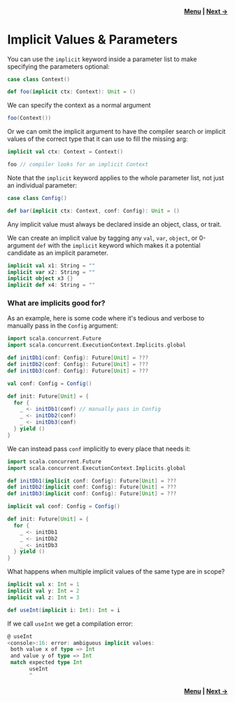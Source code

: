 <h4 align="right">
    <a href="../../../../README.md">Menu</a> |
    <a href="lesson1_2_conversions.md">Next →</a>
</h4>

<h1>Implicit Values & Parameters</h1>

You can use the `implicit` keyword inside a parameter list to make specifying the parameters optional:

```scala
case class Context()

def foo(implicit ctx: Context): Unit = ()
```

We can specify the context as a normal argument

```scala
foo(Context())
```

Or we can omit the implicit argument to have the compiler search or implicit values of the correct type that it can use 
to fill the missing arg:

```scala
implicit val ctx: Context = Context()

foo // compiler looks for an implicit Context
```

Note that the `implicit` keyword applies to the whole parameter list, not just an individual parameter:

```scala
case class Config()

def bar(implicit ctx: Context, conf: Config): Unit = ()
```

Any implicit value must always be declared inside an object, class, or trait.

We can create an implicit value by tagging any `val`, `var`, `object`, or 0-argument `def` with the `implicit` keyword 
which makes it a potential candidate as an implicit parameter.

```scala
implicit val x1: String = ""
implicit var x2: String = ""
implicit object x3 {}
implicit def x4: String = ""
```

<h3>What are implicits good for?</h3>

As an example, here is some code where it's tedious and verbose to manually pass in the `Config` argument:


```scala
import scala.concurrent.Future
import scala.concurrent.ExecutionContext.Implicits.global

def initDb1(conf: Config): Future[Unit] = ???
def initDb2(conf: Config): Future[Unit] = ???
def initDb3(conf: Config): Future[Unit] = ???

val conf: Config = Config()

def init: Future[Unit] = {
  for {
    _ <- initDb1(conf) // manually pass in Config
    _ <- initDb2(conf)
    _ <- initDb3(conf)
  } yield ()
}
```

We can instead pass `conf` implicitly to every place that needs it:

```scala
import scala.concurrent.Future
import scala.concurrent.ExecutionContext.Implicits.global

def initDb1(implicit conf: Config): Future[Unit] = ???
def initDb2(implicit conf: Config): Future[Unit] = ???
def initDb3(implicit conf: Config): Future[Unit] = ???

implicit val conf: Config = Config()

def init: Future[Unit] = {
  for {
    _ <- initDb1
    _ <- initDb2
    _ <- initDb3
  } yield ()
}
```

What happens when multiple implicit values of the same type are in scope?

```scala
implicit val x: Int = 1
implicit val y: Int = 2
implicit val z: Int = 3

def useInt(implicit i: Int): Int = i
```

If we call `useInt` we get a compilation error:

```scala
@ useInt
<console>:16: error: ambiguous implicit values:
 both value x of type => Int
 and value y of type => Int
 match expected type Int
       useInt
       ^
```

<h4 align="right">
    <a href="../../../../README.md">Menu</a> |
    <a href="lesson1_2_conversions.md">Next →</a>
</h4>